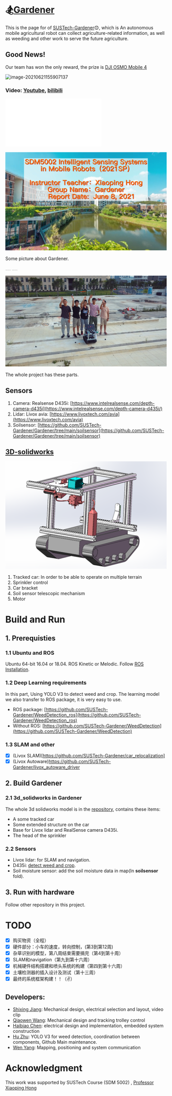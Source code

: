 # 🏂[Gardener](https://github.com/SUSTech-Gardener)

This is the page for  of [SUSTech-Gardener](https://github.com/SUSTech-Gardener)😊, which is An autonomous mobile agricultural robot can collect agriculture-related information, as well as weeding and other work to serve the future agriculture. 

## Good News!
Our team has won the only reward, the prize is [DJI OSMO Mobile 4](https://www.dji.com/cn/om-4)

![image-20210621155907137](https://raw.githubusercontent.com/zhuhu00/img/master/20210621155911.png)

### Video: [Youtube](https://youtu.be/GjDMmWxaL50), [bilibili](https://www.bilibili.com/video/BV1fB4y1u7dK)

<iframe src="//player.bilibili.com/player.html?aid=588441477&bvid=BV1fB4y1u7dK&cid=350209416&page=1" scrolling="no" border="0" frameborder="no" framespacing="0" allowfullscreen="true"> </iframe>

[![Watch the video](https://raw.githubusercontent.com/zhuhu00/img/master/20210607141359.png)](https://youtu.be/GjDMmWxaL50)

Some picture about Gardener.

<img src="https://raw.githubusercontent.com/zhuhu00/img/master/20210606134730.png" alt="image-20210606134722046" style="zoom: 8.5%;" /> <img src="https://raw.githubusercontent.com/zhuhu00/img/master/20210606134854.png" alt="image-20210606134850746" style="zoom:8.5%;" />

<img src="https://raw.githubusercontent.com/zhuhu00/img/master/20210606134534.png" alt="image-20210606134529791" style="zoom:100%;" />

The whole project has these parts. 

## Sensors

1. Camera: Realsense D435i: [https://www.intelrealsense.com/depth-camera-d435i](https://www.intelrealsense.com/depth-camera-d435i/)
2. Lidar: Livox avia: [https://www.livoxtech.com/avia](https://www.livoxtech.com/avia)
3. Soilsensor: [https://github.com/SUSTech-Gardener/Gardener/tree/main/soilsensor](https://github.com/SUSTech-Gardener/Gardener/tree/main/soilsensor)

## [3D-solidworks](https://github.com/SUSTech-Gardener/3d-solidworks)

![image-20210607224319348](https://raw.githubusercontent.com/zhuhu00/img/master/20210607224322.png)

1. Tracked car: In order to be able to operate on multiple terrain
2. Sprinkler control
3. Car bracket
4. Soil sensor telescopic mechanism
5. Motor

# Build and Run

## 1. Prerequisties

### 1.1 Ubuntu and ROS

Ubuntu 64-bit 16.04 or 18.04. ROS Kinetic or Melodic. Follow [ROS Installation](http://wiki.ros.org/ROS/Installation).

### 1.2 Deep Learning requirements

In this part, Using YOLO V3 to detect weed and crop. The learning model we also transfer to ROS package, it is very easy to use.

- ROS package:  [https://github.com/SUSTech-Gardener/WeedDetection_ros](https://github.com/SUSTech-Gardener/WeedDetection_ros)
- Without ROS: [https://github.com/SUSTech-Gardener/WeedDetection](https://github.com/SUSTech-Gardener/WeedDetection)

### 1.3 SLAM and other

- [x] (Livox SLAM)[https://github.com/SUSTech-Gardener/car_relocalization]
- [x] (Livox Autoware)https://github.com/SUSTech-Gardener/livox_autoware_driver

## 2. Build Gardener

### 2.1 3d_solidworks in Gardener

The whole 3d solidworks model is in the [repository](https://github.com/SUSTech-Gardener/3d-solidworks), contains these items:

- A some tracked car
- Some extended structure on the car
- Base for Livox lidar and RealSense camera D435i.
- The head of the sprinkler

### 2.2 Sensors

- Livox lidar: for SLAM and navigation.
- D435i: [detect weed and crop](https://github.com/SUSTech-Gardener/WeedDetection). 
- Soil moisture sensor: add the soil moisture data in map(In **soilsensor** fold).

## 3. Run with hardware

Follow other repository in this project.

# TODO 

- [x] 购买物资（全程）
- [x] 硬件部分：小车的速度，转向控制，(第3到第12周)
- [x] 杂草识别的模型，第八周结束需要搞完（第4到第十周）
- [x] SLAM和navigation（第九到第十六周）
- [x] 机械硬件结构搭建和喷头系统的构建（第四到第十六周）
- [x] 土壤检测器的插入设计及测试（第十三周）
- [x] 最终的系统框架构建！！（✌）

## Developers:

- [Shixing Jiang](https://github.com/RiggsChiang): Mechanical design, electrical selection and layout, video clip
- [Qiaowen Wang](https://github.com/linghushaoxia-wqw): Mechanical design and tracking trolley control
- [Haibiao Chen](https://github.com/Billchan9711): electrical design and implementation, embedded system construction
- [Hu Zhu](https://github.com/zhuhu00): YOLO V3 for weed detection, coordination between components, Github Main maintenance.
- [Wen Yang](https://github.com/yangwen-1102): Mapping, positioning and system communication

# Acknowledgment

This work was supported by SUSTech Course (SDM 5002) , [Professor Xiaoping Hong](https://github.com/xiaopinghong)

